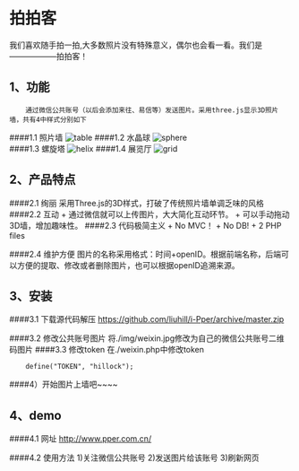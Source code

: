 拍拍客
====

我们喜欢随手拍一拍,大多数照片没有特殊意义，偶尔也会看一看。我们是——————拍拍客！

1、功能
----
        通过微信公共账号（以后会添加来往、易信等）发送图片。采用three.js显示3D照片墙，共有4中样式分别如下
####1.1 照片墙
![table](http://www.pper.com.cn/img/table.gif) 
####1.2 水晶球
 ![sphere](http://www.pper.com.cn/img/sphere.gif)  
####1.3 螺旋塔
![helix](http://www.pper.com.cn/img/helix.gif)
####1.4 展览厅
![grid](http://www.pper.com.cn/img/grid.gif)  


2、产品特点
----
####2.1 绚丽
    采用Three.js的3D样式，打破了传统照片墙单调乏味的风格
####2.2 互动
	+   通过微信就可以上传图片，大大简化互动环节。
	+   可以手动拖动3D墙，增加趣味性。
####2.3 代码极简主义
    +   No MVC！
    +   No DB!
    +   2 PHP files

####2.4 维护方便
	图片的名称采用格式：时间+openID。根据前端名称，后端可以方便的提取、修改或者删除图片，也可以根据openID追溯来源。

3、安装
----
####3.1 下载源代码解压
https://github.com/liuhill/i-Pper/archive/master.zip

####3.2 修改公共账号图片
	将./img/weixin.jpg修改为自己的微信公共账号二维码图片
####3.3 修改token
  在./weixin.php中修改token
```
    define("TOKEN", "hillock");
```
####4）开始图片上墙吧~~~~


4、demo
----
####4.1 网址
http://www.pper.com.cn/

####4.2 使用方法
	1)关注微信公共账号
	2)发送图片给该账号
	3)刷新网页


